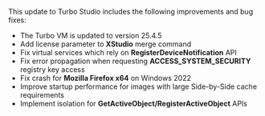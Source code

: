 This update to Turbo Studio includes the following improvements and bug fixes:

- The Turbo VM is updated to version 25.4.5
- Add license parameter to **XStudio** merge command
- Fix virtual services which rely on **RegisterDeviceNotification** API
- Fix error propagation when requesting **ACCESS_SYSTEM_SECURITY** registry key access
- Fix crash for **Mozilla Firefox x64** on Windows 2022
- Improve startup performance for images with large Side-by-Side cache requirements
- Implement isolation for **GetActiveObject/RegisterActiveObject** APIs




